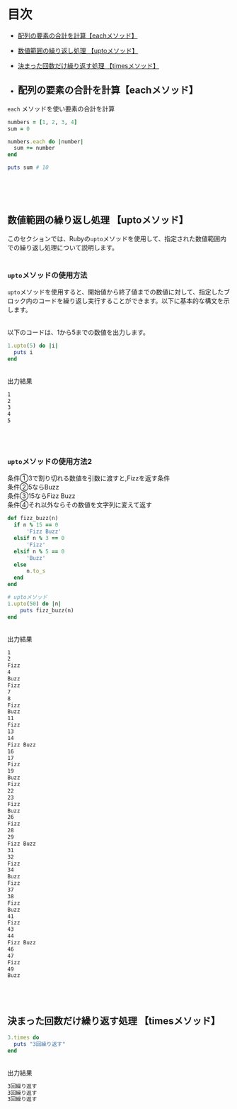 # 目次

- [配列の要素の合計を計算【eachメソッド】](#calculate_sum_of_array_elements)
- [数値範囲の繰り返し処理 【uptoメソッド】](#upto)
- [決まった回数だけ繰り返す処理 【timesメソッド】](#times)


- ## 配列の要素の合計を計算【eachメソッド】
`each` メソッドを使い要素の合計を計算
<a name="calculate_sum_of_array_elements"></a>
```ruby
numbers = [1, 2, 3, 4]
sum = 0

numbers.each do |number|
  sum += number
end

puts sum # 10
```
<br><br><br>


## 数値範囲の繰り返し処理 【uptoメソッド】

このセクションでは、Rubyの`upto`メソッドを使用して、指定された数値範囲内での繰り返し処理について説明します。<br><br>



### `upto`メソッドの使用方法

`upto`メソッドを使用すると、開始値から終了値までの数値に対して、指定したブロック内のコードを繰り返し実行することができます。以下に基本的な構文を示します。<br><br>



以下のコードは、1から5までの数値を出力します。
<a name="upto"></a><br>
```ruby
1.upto(5) do |i|
  puts i
end

```

<br>出力結果<br>

```Bash
1
2
3
4
5
```

<br><br>
### `upto`メソッドの使用方法2
条件①3で割り切れる数値を引数に渡すと,Fizzを返す条件<br>
条件②5ならBuzz<br>
条件③15ならFizz Buzz<br>
条件④それ以外ならその数値を文字列に変えて返す<br>

```ruby
def fizz_buzz(n)
  if n % 15 == 0
      'Fizz Buzz'
  elsif n % 3 == 0
      'Fizz'
  elsif n % 5 == 0
      'Buzz'
  else
      n.to_s
  end
end

# uptoメソッド
1.upto(50) do |n|
    puts fizz_buzz(n)
end
```

<br>
出力結果
<br>

```Bash
1
2
Fizz
4
Buzz
Fizz
7
8
Fizz
Buzz
11
Fizz
13
14
Fizz Buzz
16
17
Fizz
19
Buzz
Fizz
22
23
Fizz
Buzz
26
Fizz
28
29
Fizz Buzz
31
32
Fizz
34
Buzz
Fizz
37
38
Fizz
Buzz
41
Fizz
43
44
Fizz Buzz
46
47
Fizz
49
Buzz
```

<br><br>

 ## 決まった回数だけ繰り返す処理 【timesメソッド】
 <a name="times"></a>

```ruby
3.times do
  puts "3回繰り返す"
end
```

<br>
出力結果
<br>

```Bash
3回繰り返す
3回繰り返す
3回繰り返す
```
